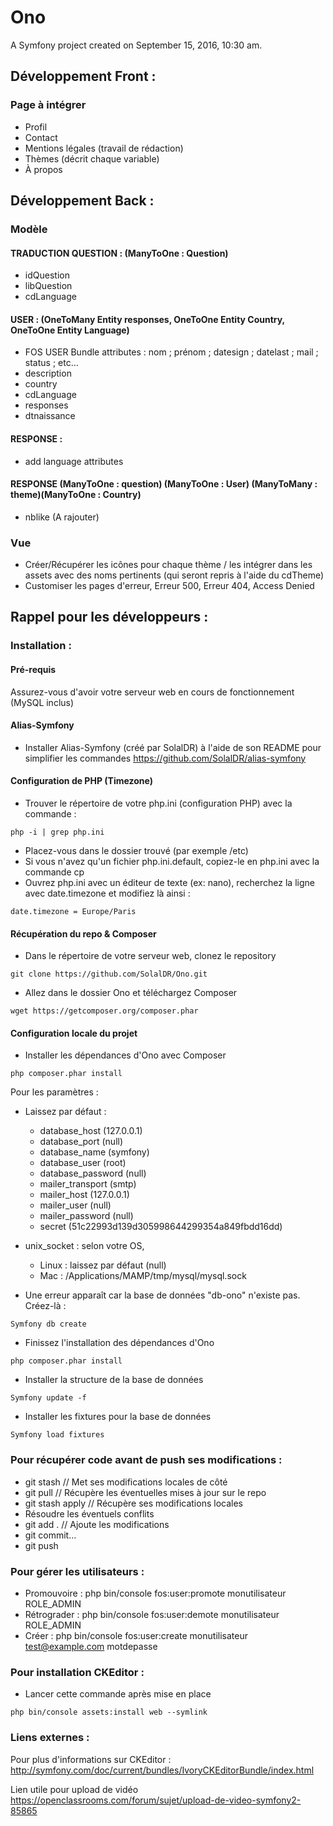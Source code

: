 Ono
===

A Symfony project created on September 15, 2016, 10:30 am.



## Développement Front :

### Page à intégrer
- Profil
- Contact
- Mentions légales (travail de rédaction)
- Thèmes (décrit chaque variable)
- À propos


## Développement Back :

### Modèle

#### TRADUCTION QUESTION : (ManyToOne : Question)
- idQuestion
- libQuestion
- cdLanguage

#### USER : (OneToMany Entity responses, OneToOne Entity Country, OneToOne Entity Language)
- FOS USER Bundle attributes : nom ; prénom ; datesign ; datelast ; mail ; status ; etc...
- description
- country
- cdLanguage
- responses
- dtnaissance

#### RESPONSE :
- add language attributes

#### RESPONSE (ManyToOne : question) (ManyToOne : User) (ManyToMany : theme)(ManyToOne : Country)
- nblike (A rajouter)


### Vue

- Créer/Récupérer les icônes pour chaque thème / les intégrer dans les assets avec des noms pertinents (qui seront repris à l'aide du cdTheme)
- Customiser les pages d'erreur, Erreur 500, Erreur 404, Access Denied




## Rappel pour les développeurs :

### Installation :

#### Pré-requis

Assurez-vous d'avoir votre serveur web en cours de fonctionnement (MySQL inclus)

#### Alias-Symfony

- Installer Alias-Symfony (créé par SolalDR) à l'aide de son README pour simplifier les commandes
  https://github.com/SolalDR/alias-symfony

#### Configuration de PHP (Timezone)

- Trouver le répertoire de votre php.ini (configuration PHP) avec la commande :
```
php -i | grep php.ini
```

- Placez-vous dans le dossier trouvé (par exemple /etc)
- Si vous n'avez qu'un fichier php.ini.default, copiez-le en php.ini avec la commande cp
- Ouvrez php.ini avec un éditeur de texte (ex: nano), recherchez la ligne avec date.timezone et modifiez là ainsi :
```
date.timezone = Europe/Paris
```

#### Récupération du repo & Composer

- Dans le répertoire de votre serveur web, clonez le repository
```
git clone https://github.com/SolalDR/Ono.git
```

- Allez dans le dossier Ono et téléchargez Composer
```
wget https://getcomposer.org/composer.phar
```

#### Configuration locale du projet

- Installer les dépendances d'Ono avec Composer
```
php composer.phar install
```

Pour les paramètres :

- Laissez par défaut :
  - database_host (127.0.0.1)
  - database_port (null)
  - database_name (symfony)
  - database_user (root)
  - database_password (null)
  - mailer_transport (smtp)
  - mailer_host (127.0.0.1)
  - mailer_user (null)
  - mailer_password (null)
  - secret (51c22993d139d305998644299354a849fbdd16dd)
- unix_socket : selon votre OS,
  - Linux : laissez par défaut (null)
  - Mac : /Applications/MAMP/tmp/mysql/mysql.sock

- Une erreur apparaît car la base de données "db-ono" n'existe pas. Créez-là :
```
Symfony db create
```

- Finissez l'installation des dépendances d'Ono
```
php composer.phar install
```

- Installer la structure de la base de données
```
Symfony update -f
```

- Installer les fixtures pour la base de données
```
Symfony load fixtures
```

### Pour récupérer code avant de push ses modifications :

- git stash // Met ses modifications locales de côté
- git pull // Récupère les éventuelles mises à jour sur le repo
- git stash apply // Récupère ses modifications locales
- Résoudre les éventuels conflits
- git add . // Ajoute les modifications
- git commit…
- git push

### Pour gérer les utilisateurs :

- Promouvoire : php bin/console fos:user:promote monutilisateur ROLE_ADMIN
- Rétrograder : php bin/console fos:user:demote monutilisateur ROLE_ADMIN
- Créer : php bin/console fos:user:create monutilisateur test@example.com motdepasse

### Pour installation CKEditor :

- Lancer cette commande après mise en place

```
php bin/console assets:install web --symlink
```

### Liens externes :

Pour plus d'informations sur CKEditor :
http://symfony.com/doc/current/bundles/IvoryCKEditorBundle/index.html

Lien utile pour upload de vidéo
https://openclassrooms.com/forum/sujet/upload-de-video-symfony2-85865
